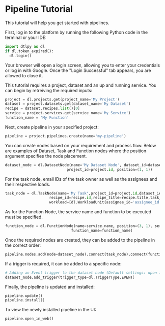 # Pipeline Tutorial  
This tutorial will help you get started with pipelines.  
  
First, log in to the platform by running the following Python code in the terminal or your IDE:  
  

```python
import dtlpy as dl
if dl.token_expired():
  dl.login()
```
Your browser will open a login screen, allowing you to enter your credentials or log in with Google. Once the "Login Successful" tab appears, you are allowed to close it.  
  
This tutorial requires a project, dataset and an up and running service. You can begin by retreiving the required inputs:  
  

```python
project = dl.projects.get(project_name='My Project')
dataset = project.datasets.get(dataset_name='My Dataset')
recipe = dataset.recipes.list()[0]
service = project.services.get(service_name='My Service')
function_name = 'My Function'
```
Next, create pipeline in your specified project:  
  

```python
pipeline = project.pipelines.create(name='my-pipeline')
```
You can create nodes based on your requirement and process flow. Below are examples of Dataset, Task and Function nodes where the position argument specifies the node placement.  
  

```python
dataset_node = dl.DatasetNode(name='My Dataset Node', dataset_id=dataset.id,
                            project_id=project.id, position=(1, 1))
```
For the task node, email IDs of the task owner as well as the assignees and their respective loads.  
  

```python
task_node = dl.TaskNode(name='My Task',project_id=project.id,dataset_id=dataset.id,
                    recipe_id=recipe.id,recipe_title=recipe.title,task_owner='owner',
                    workload=[dl.WorkloadUnit(assignee_id='assignee_id', load=100)], position=(2, 1))
```
As for the Function Node, the service name and function to be executed must be specified.  
  

```python
function_node = dl.FunctionNode(name=service.name, position=(3, 1), service=service,
                              function_name=function_name)
```
Once the required nodes are created, they can be added to the pipeline in the correct order:  
  

```python
pipeline.nodes.add(node=dataset_node).connect(task_node).connect(function_node)
```
If a trigger is required, it can be added to a specific node:  
  

```python
# Adding an Event trigger to the dataset node (Default settings: upon item creation)
dataset_node.add_trigger(trigger_type=dl.TriggerType.EVENT)
```
Finally, the pipeline is updated and installed:  
  

```python
pipeline.update()
pipeline.install()
```
To view the newly installed pipeline in the UI:  
  

```python
pipeline.open_in_web()
```
